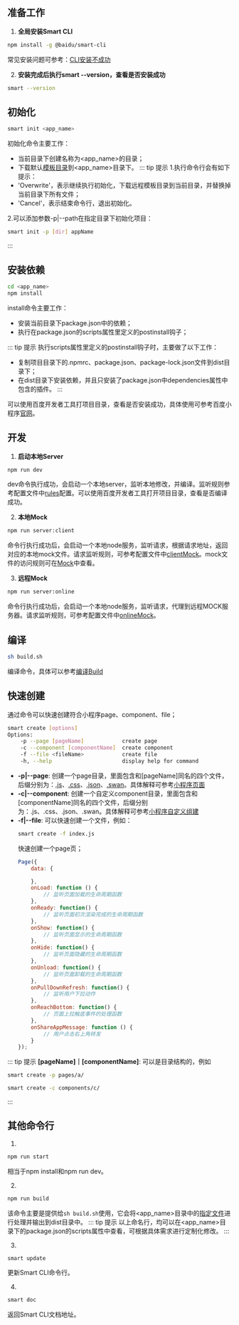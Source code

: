 ## 准备工作
1. **全局安装Smart CLI**
```sh
npm install -g @baidu/smart-cli
```
常见安装问题可参考：[CLI安装不成功](../question#cli安装不成功)

2. **安装完成后执行smart --version，查看是否安装成功**
```sh
smart --version
```
## 初始化
```sh
smart init <app_name>
```
初始化命令主要工作：
- 当前目录下创建名称为<app_name>的目录；
- 下载默认[模板目录](../menu/menu)到<app_name>目录下。
::: tip 提示
1.执行命令行会有如下提示：
- 'Overwrite'，表示继续执行初始化，下载远程模板目录到当前目录，并替换掉当前目录下所有文件；
- 'Cancel'，表示结束命令行，退出初始化。

2.可以添加参数-p|--path在指定目录下初始化项目：
```sh
smart init -p [dir] appName
```
:::

## 安装依赖
```sh
cd <app_name>
npm install
```
install命令主要工作：
- 安装当前目录下package.json中的依赖；
- 执行在package.json的scripts属性里定义的postinstall钩子；

::: tip 提示
执行scripts属性里定义的postinstall钩子时，主要做了以下工作：
- 复制项目目录下的.npmrc、package.json、package-lock.json文件到dist目录下；
- 在dist目录下安装依赖，并且只安装了package.json中dependencies属性中包含的插件。
:::

可以使用百度开发者工具打项目目录，查看是否安装成功，具体使用可参考百度小程序[官网](https://smartprogram.baidu.com/developer/index.html)。

## 开发
1. **启动本地Server**
```sh
npm run dev
```
dev命令执行成功，会启动一个本地server，监听本地修改，并编译。监听规则参考配置文件中[rules](../config#rules)配置。可以使用百度开发者工具打开项目目录，查看是否编译成功。

2. **本地Mock**
```sh
npm run server:client
```
命令行执行成功后，会启动一个本地node服务，监听请求，根据请求地址，返回对应的本地mock文件。请求监听规则，可参考配置文件中[clientMock](../config#clientMock)。mock文件的访问规则可在[Mock](../menu/mock)中查看。

3. **远程Mock**
```sh
npm run server:online
```
命令行执行成功后，会启动一个本地node服务，监听请求，代理到远程MOCK服务器。请求监听规则，可参考配置文件中[onlineMock](../config#onlineMock)。

## 编译
```sh
sh build.sh
```
编译命令，具体可以参考[编译Build](../menu/build)

## 快速创建
通过命令可以快速创建符合小程序page、component、file；
```sh 
smart create [options]
Options:
    -p --page [pageName]            create page
    -c --component [componentName]  create component
    -f --file <fileName>            create file
    -h, --help                      display help for command
```
 - **-p|--page**: 创建一个page目录，里面包含和[pageName]同名的四个文件，后缀分别为：[.js](https://smartprogram.baidu.com/docs/develop/framework/devjs/)、[.css](https://smartprogram.baidu.com/docs/develop/framework/devcss/)、[.json](https://smartprogram.baidu.com/docs/develop/framework/devjson/)、[.swan](https://smartprogram.baidu.com/docs/develop/framework/dev/)。具体解释可参考[小程序页面](https://smartprogram.baidu.com/docs/develop/framework/function_page/)
 - **-c|--component**: 创建一个自定义component目录，里面包含和[componentName]同名的四个文件，后缀分别为：.js、.css、.json、.swan。具体解释可参考[小程序自定义组建](https://smartprogram.baidu.com/docs/develop/framework/custom-component/)
 - **-f|--file**: 可以快速创建一个文件，例如：
    ```sh
    smart create -f index.js
    ```
    快速创建一个page页；
    ```javascript
    Page({
        data: {

        },
        onLoad: function () {
            // 监听页面加载的生命周期函数
        },
        onReady: function() {
            // 监听页面初次渲染完成的生命周期函数
        },
        onShow: function() {
            // 监听页面显示的生命周期函数
        },
        onHide: function() {
            // 监听页面隐藏的生命周期函数
        },
        onUnload: function() {
            // 监听页面卸载的生命周期函数
        },
        onPullDownRefresh: function() {
            // 监听用户下拉动作
        },
        onReachBottom: function() {
            // 页面上拉触底事件的处理函数
        },
        onShareAppMessage: function () {
            // 用户点击右上角转发
        }
    });
    ```


::: tip 提示
**[pageName]｜[componentName]**: 可以是目录结构的，例如 
```sh
smart create -p pages/a/

smart create -c components/c/
```
:::

## 其他命令行
1.
```sh
npm run start
```
相当于npm install和npm run dev。

2.
```sh
npm run build
```
该命令主要是提供给``` sh build.sh ```使用，它会将<app_name>目录中的[指定文件](../config#rules)进行处理并输出到dist目录中。
::: tip 提示
以上命名行，均可以在<app_name>目录下的package.json的scripts属性中查看，可根据具体需求进行定制化修改。
:::

3.
```sh
smart update
```
更新Smart CLI命令行。

4.
```sh
smart doc
```
返回Smart CLI文档地址。
